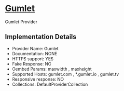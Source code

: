 # [Gumlet](https://gumlet.com)

Gumlet Provider

## Implementation Details

- Provider
Name: Gumlet
- Documentation: NONE
- HTTPS support: YES
- Fake Response: NO
- Oembed Params: maxwidth , maxheight
- Supported Hosts: gumlet.com , *.gumlet.io , gumlet.tv
- Responsive response: NO
- Collections: DefaultProviderCollection



